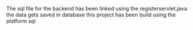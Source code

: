 The sql file for the backend has been linked using the registerservlet.java the data gets saved in database this project has been build using the platform sql
